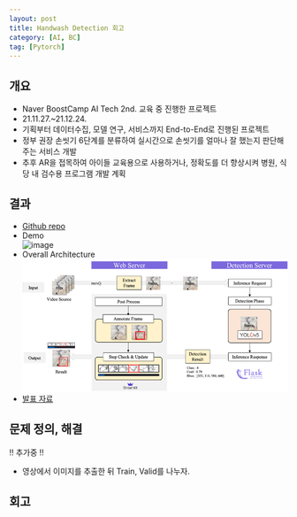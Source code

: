```yaml
---
layout: post
title: Handwash Detection 회고
category: [AI, BC]
tag: [Pytorch] 
---
```


## 개요

- Naver BoostCamp AI Tech 2nd. 교육 중 진행한 프로젝트  
- 21.11.27.~21.12.24.
- 기획부터 데이터수집, 모델 연구, 서비스까지 End-to-End로 진행된 프로젝트  
- 정부 권장 손씻기 6단계를 분류하여 실시간으로 손씻기를 얼마나 잘 했는지 판단해주는 서비스 개발  
- 추후 AR을 접목하여 아이들 교육용으로 사용하거나, 정확도를 더 향상시켜 병원, 식당 내 검수용 프로그램 개발 계획 

## 결과  

- [Github repo](https://github.com/boostcampaitech2/final-project-level3-cv-04)  
- Demo  
  ![image](https://github.com/boostcampaitech2/final-project-level3-cv-04/raw/main/src/demo_2x.gif)
- Overall Architecture  
  ![image](https://github.com/boostcampaitech2/final-project-level3-cv-04/raw/main/src/service_architecture.png)  
- [발표 자료](https://github.com/boostcampaitech2/final-project-level3-cv-04/blob/main/docs/Networking%20Day%20%EB%B0%9C%ED%91%9C%EC%9E%90%EB%A3%8C%20%EC%B5%9C%EC%A2%85%EB%B3%B8.pdf)
  

## 문제 정의, 해결

!! 추가중 !!

- 영상에서 이미지를 추출한 뒤 Train, Valid를 나누자.  



## 회고
